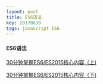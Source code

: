 ```yaml
---
layout: post
title: ES6语法
key: 20170630
tags: javascript ES6
---
```

#### ES6语法

[30分钟掌握ES6/ES2015核心内容（上)](https://segmentfault.com/a/1190000004365693)   

[30分钟掌握ES6/ES2015核心内容（下)](https://segmentfault.com/a/1190000004368132)